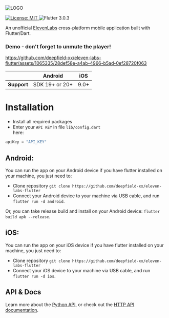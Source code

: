 ![LOGO](https://github.com/elevenlabs/elevenlabs-python/assets/12028621/21267d89-5e82-4e7e-9c81-caf30b237683)

  <a href="https://github.com/insolite-dev/layoutry/blob/main/LICENSE">
    <img src="https://img.shields.io/badge/License-MIT-red.svg"
      alt="License: MIT" />
  </a>
  <img src="https://img.shields.io/badge/Flutter-3.0.3-55BFF0" alt="Flutter 3.0.3" />


An unofficial [ElevenLabs](https://elevenlabs.io/) cross-platform mobile application built with Flutter/Dart.

### Demo - don't forget to unmute the player!
https://github.com/deepfield-xx/eleven-labs-flutter/assets/1065335/28def58e-a4ab-4966-b5ad-0ef28720f063




|             | Android        | iOS  |
|-------------|----------------|------|
| **Support** | SDK 19+ or 20+ | 9.0+ |


# Installation
* Install all required packages <br />
* Enter your `API KEY` in file `lib/config.dart` <br />
here:
```dart
apiKey = "API_KEY"
```


## Android:

You can run the app on your Android device if you have flutter installed on your machine, you just need to: <br>
- Clone repository `git clone https://github.com/deepfield-xx/eleven-labs-flutter`
- Connect your Android device to your machine via USB cable, and run `flutter run -d android`.

Or, you can take release build and install on your Android device: `flutter build apk --release`.

## iOS:

You can run the app on your iOS device if you have flutter installed on your machine, you just need to: <br>
- Clone repository `git clone https://github.com/deepfield-xx/eleven-labs-flutter`
- Connect your iOS device to your machine via USB cable, and run `flutter run -d ios`.

## API & Docs

Learn more about the [Python API](API.md), or check out the [HTTP API documentation](https://docs.elevenlabs.io/quickstart).

